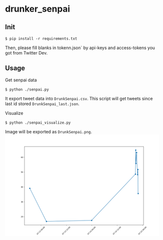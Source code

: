 # drunker_senpai


## Init
```
$ pip install -r requirements.txt
```
Then, please fill blanks in tokenn.json` by api-keys and access-tokens you got from Twitter Dev.


## Usage
Get senpai data
```
$ python ./senpai.py
```

It export tweet data into `DrunkSenpai.csv`.
This script will get tweets since last id stored `DrunkSenpai_last.json`.


Visualize
```
$ python ./senpai_visualize.py
```
Image will be exported as `DrunkSenpai.png`.
![](./DrunkSenpai_example.png)

